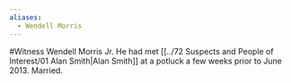 ```yaml
---
aliases:
  - Wendell Morris
---
```

#Witness
Wendell Morris Jr.
He had met [[../72 Suspects and People of Interest/01 Alan Smith|Alan Smith]] at a potluck a few weeks prior to June 2013.
Married.
```smart-connections
```
